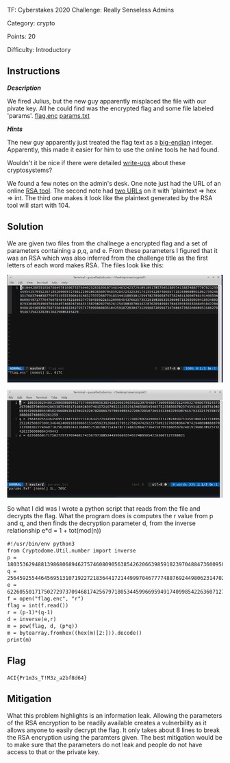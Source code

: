 TF: Cyberstakes 2020
Challenge: Really Senseless Admins

Category:  crypto

Points: 20

Difficulty: Introductory

## Instructions

***Description***

We fired Julius, but the new guy apparently misplaced the file with our pivate
key. All he could find was the encrypted flag and some file labeled 'params'.
[flag.enc](flag.enc) [params.txt](params.txt)

***Hints***

The new guy apparently just treated the flag text as a
[big-endian](https://en.wikipedia.org/wiki/Endianness#Big-endian) integer.
Apparently, this made it easier for him to use the online tools he had found.

Wouldn't it be nice if there were detailed
[write-ups](http://en.wikipedia.org/wiki/RSA_(cryptosystem)) about these cryptosystems?

We found a few notes on the admin's desk. One note just had the URL of an online
[RSA tool](https://www.cryptool.org/en/cto-highlights/rsa-step-by-step).
The second note had
[two URLs](https://www.rapidtables.com/convert/number/ascii-hex-bin-dec-converter.html)
on it with 'plaintext ⇒ hex ⇒ int.
The third one makes it look like the plaintext generated
by the RSA tool will start with 104.

## Solution

We are given two files from the challnege a encrypted flag and a set of parameters
containing a p,q, and e. From these parameters I figured that it was an RSA
which was also inferred from the challenge title as the first letters of each
word makes RSA. The files look like this:

![flag_enc](flag_enc.png)

![params](params.png)

So what I did was I wrote a python script that reads from the file and decrypts
the flag. What the program does is computes the r value from p and q, and then
finds the decryption parameter d, from the inverse relationship e*d = 1 + tot(mod(n))

    #!/usr/bin/env python3
    from Cryptodome.Util.number import inverse
    p = 180353629488139868068946275746080905638542620663985918239704884736009586721249632789807592457329790657909994286538754951716842059746157216705222255291546538545485752358566702574393182198731902554942985884540582466805354240325220782886579790598055272067281073053431563704307615793322479780724886667408932261259
    q = 256459255446456951310719227218364417214499970467777488769244980623147024034713458106834272409525220250837399134646246691033986515345592312666327951275024742922375692327603036470742940090088870313988382274948710256268924313600052530290215434702174863206477364558799166059282481919606709257314283356009864349443
    e = 62260550171750272973709468174256797180534459966959491740998542263607127288821
    f = open("flag.enc", "r")
    flag = int(f.read())
    r = (p-1)*(q-1)
    d = inverse(e,r)
    m = pow(flag, d, (p*q))
    m = bytearray.fromhex((hex(m)[2:])).decode()
    print(m)

## Flag

`ACI{Pr1m3s_T!M3z_a2bf8d64}`

## Mitigation

What this problem  highlights is an information leak. Allowing the parameters of
the RSA encryption to be readily available creates a vulnerbility as it allows
anyone to easily decrypt the flag. It only takes about 8 lines to break the RSA
encryption using the paramters given. The best mitigation would be to make sure
that the parameters do not leak and people do not have access to that or the
private key.
